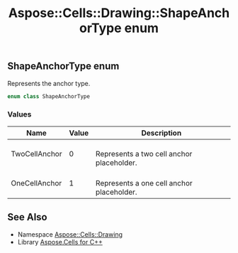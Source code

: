 ﻿---
title: Aspose::Cells::Drawing::ShapeAnchorType enum
linktitle: ShapeAnchorType
second_title: Aspose.Cells for C++ API Reference
description: 'Aspose::Cells::Drawing::ShapeAnchorType enum. Represents the anchor type in C++.'
type: docs
weight: 11400
url: /cpp/aspose.cells.drawing/shapeanchortype/
---
## ShapeAnchorType enum


Represents the anchor type.

```cpp
enum class ShapeAnchorType
```

### Values

| Name | Value | Description |
| --- | --- | --- |
| TwoCellAnchor | 0 | <br>Represents a two cell anchor placeholder. |
| OneCellAnchor | 1 | <br>Represents a one cell anchor placeholder. |

## See Also

* Namespace [Aspose::Cells::Drawing](../)
* Library [Aspose.Cells for C++](../../)

